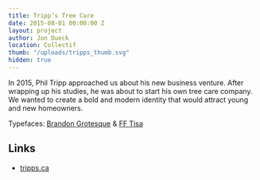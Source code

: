 ```yaml
---
title: Tripp’s Tree Care
date: 2015-08-01 00:00:00 Z
layout: project
author: Jon Dueck
location: Collectif
thumb: "/uploads/tripps_thumb.svg"
hidden: true
---
```


In 2015, Phil Tripp approached us about his new business venture. After wrapping up his studies, he was about to start his own tree care company. We wanted to create a bold and modern identity that would attract young and new homeowners.

Typefaces: [Brandon Grotesque](http://hvdfonts.com/brandontext/) & [FF Tisa](https://www.fontshop.com/families/ff-tisa)

## Links
- [tripps.ca](https://tripps.ca)
